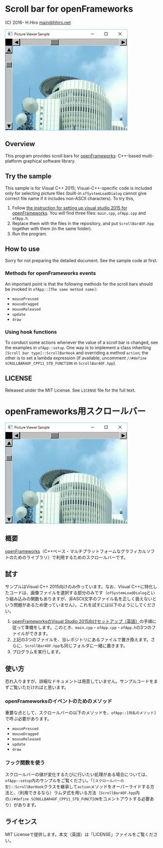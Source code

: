 # Scroll bar for openFrameworks

(C) 2016- H.Hiro <main@hhiro.net>

<img src="screenshot.png" alt="Screenshot" />

## Overview

This program provides scroll bars for [openFrameworks](http://openframeworks.cc/ "openFrameworks"): C++-based multi-platform graphical software library.

## Try the sample

This sample is for Visual C++ 2015; Visual-C++-specific code is included only for selecting picture files (built-in `ofSystemLoadDialog` cannot give correct file name if it includes non-ASCII characters). To try this,

1.  Follow [the instruction for setting up visual studio 2015 for openFrameworks](http://openframeworks.cc/setup/vs/ "visual studio | openFrameworks"). You will find three files: `main.cpp`, `ofApp.cpp` and `ofApp.h`.
2.  Replace them with the files in the repository, and put `ScrollBar4OF.hpp` together with them (in the same folder).
3.  Run the program.

## How to use

Sorry for not preparing the detailed document. See the sample code at first.

### Methods for openFrameworks events

An important point is that the following methods for the scroll bars should be invoked in `ofApp::[The same method name]`:

-   `mousePressed`
-   `mouseDragged`
-   `mouseReleased`
-   `update`
-   `draw`

### Using hook functions

To conduct some actions whenever the value of a scroll bar is changed, see the examples in `ofApp::setup`. One way is to implement a class inheriting `[Scroll bar type]::ScrollBarHook` and overriding a method `action`; the other is to set a lambda expression (if available; uncomment `//#define SCROLLBAR4OF_CPP11_STD_FUNCTION` in `ScrollBar4OF.hpp`).

## LICENSE

Released under the MIT License. See `LICENSE` file for the full text.

# openFrameworks用スクロールバー

<img src="screenshot.png" alt="Screenshot" />

## 概要

[openFrameworks](http://openframeworks.cc/ "openFrameworks")（C++ベース・マルチプラットフォームなグラフィカルソフトのためのライブラリ）で利用するためのスクロールバーです。

## 試す

サンプルはVisual C++ 2015向けのみ作っています。なお、Visual C++に特化したコードは、画像ファイルを選択する部分のみです（`ofSystemLoadDialog`という組み込みの関数もありますが、非ASCII文字のファイル名を正しく扱えないという問題があるため使っていません）。これを試すには以下のようにしてください。

1.  [openFrameworksのVisual Studio 2015向けセットアップ（英語）](http://openframeworks.cc/setup/vs/ "visual studio | openFrameworks")の手順に従って準備をします。このとき、`main.cpp`・`ofApp.cpp`・`ofApp.h`の3つのファイルができます。
2.  上記の3つのファイルを、当レポジトリにあるファイルで置き換えます。さらに、`ScrollBar4OF.hpp`も同じフォルダに一緒に置きます。
3.  プログラムを実行します。

## 使い方

恐れ入りますが、詳細なドキュメントは用意していません。サンプルコードをまずご覧いただければと思います。

### openFrameworksのイベントのためのメソッド

重要な点として、スクロールバーの以下のメソッドを、`ofApp::[同名のメソッド]`で呼ぶ必要があります。

-   `mousePressed`
-   `mouseDragged`
-   `mouseReleased`
-   `update`
-   `draw`

### フック関数を使う

スクロールバーの値が変化するたびに行いたい処理がある場合については、`ofApp::setup`内のサンプルをご覧ください。「`[スクロールバーの型]::ScrollBarHook`クラスを継承して`action`メソッドをオーバーライドする方法と、（利用できるなら）ラムダ式を用いる方法（`ScrollBar4OF.hpp`内の`//#define SCROLLBAR4OF_CPP11_STD_FUNCTION`をコメントアウトする必要あり）があります。

## ライセンス

MIT Licenseで提供します。本文（英語）は「LICENSE」ファイルをご覧ください。
